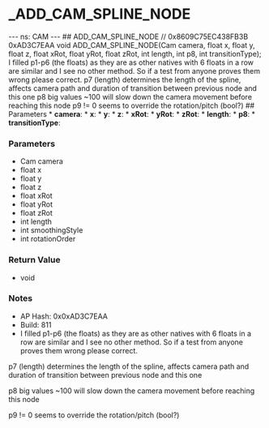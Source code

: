 # _ADD_CAM_SPLINE_NODE

--- ns: CAM --- ## ADD_CAM_SPLINE_NODE  // 0x8609C75EC438FB3B 0xAD3C7EAA void ADD_CAM_SPLINE_NODE(Cam camera, float x, float y, float z, float xRot, float yRot, float zRot, int length, int p8, int transitionType);  I filled p1-p6 (the floats) as they are as other natives with 6 floats in a row are similar and I see no other method. So if a test from anyone proves them wrong please correct. p7 (length) determines the length of the spline, affects camera path and duration of transition between previous node and this one p8 big values ~100 will slow down the camera movement before reaching this node p9 != 0 seems to override the rotation/pitch (bool?)  ## Parameters * **camera**: * **x**: * **y**: * **z**: * **xRot**: * **yRot**: * **zRot**: * **length**: * **p8**: * **transitionType**:

### Parameters
* Cam camera
* float x
* float y
* float z
* float xRot
* float yRot
* float zRot
* int length
* int smoothingStyle
* int rotationOrder

### Return Value
* void

### Notes
* AP Hash: 0x0xAD3C7EAA
* Build: 811
* I filled p1-p6 (the floats) as they are as other natives with 6 floats in a row are similar and I see no other method. So if a test from anyone proves them wrong please correct.

p7 (length) determines the length of the spline, affects camera path and duration of transition between previous node and this one

p8 big values ~100 will slow down the camera movement before reaching this node

p9 != 0 seems to override the rotation/pitch (bool?)

